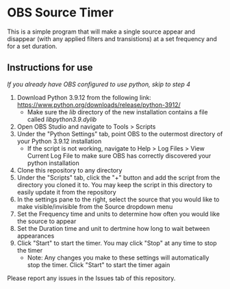 # OBS Source Timer

This is a simple program that will make a single source appear and disappear (with any applied filters and transistions) at a set frequency and for a set duration.

## Instructions for use

*If you already have OBS configured to use python, skip to step 4*
1. Download Python 3.9.12 from the following link: https://www.python.org/downloads/release/python-3912/
    - Make sure the *lib* directory of the new installation contains a file called *libpython3.9.dylib*
2. Open OBS Studio and navigate to Tools > Scripts
3. Under the "Python Settings" tab, point OBS to the outermost directory of your Python 3.9.12 installation
    - If the script is not working, navigate to Help > Log Files > View Current Log File to make sure OBS has correctly discovered your python installation
4. Clone this repository to any directory
5. Under the "Scripts" tab, click the "+" button and add the script from the directory you cloned it to. You may keep the script in this directory to easily update it from the repository
6. In the settings pane to the right, select the source that you would like to make visible/invisible from the Source dropdown menu
7. Set the Frequency time and units to determine how often you would like the source to appear
8. Set the Duration time and unit to dertmine how long to wait between appearances
9. Click "Start" to start the timer. You may click "Stop" at any time to stop the timer
    - Note: Any changes you make to these settings will automatically stop the timer. Click "Start" to start the timer again

Please report any issues in the Issues tab of this repository.

